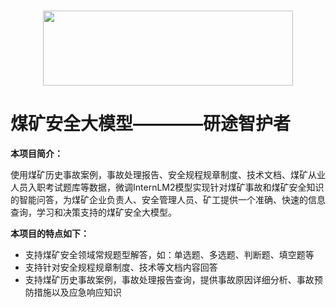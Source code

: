 <p align="center">
    <br>
    <img src="https://github.com/yaosenJ/CoalQA/blob/main/imgs/coal_mine_safety.png?raw=true" width="400" height="120"/>
    <br>
</p>

# 煤矿安全大模型————研途智护者

**本项目简介：**

使用煤矿历史事故案例，事故处理报告、安全规程规章制度、技术文档、煤矿从业人员入职考试题库等数据，微调InternLM2模型实现针对煤矿事故和煤矿安全知识的智能问答，为煤矿企业负责人、安全管理人员、矿工提供一个准确、快速的信息查询，学习和决策支持的煤矿安全大模型。

**本项目的特点如下：**

- 支持煤矿安全领域常规题型解答，如：单选题、多选题、判断题、填空题等
- 支持针对安全规程规章制度、技术等文档内容回答
- 支持煤矿历史事故案例，事故处理报告查询，提供事故原因详细分析、事故预防措施以及应急响应知识
